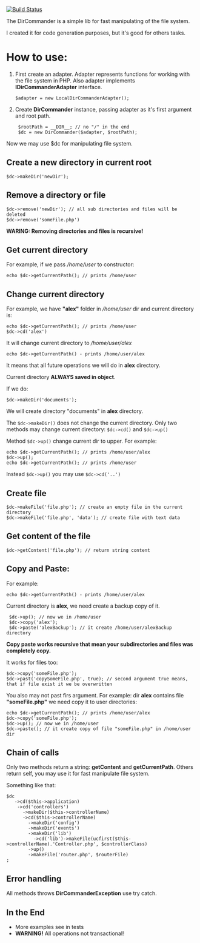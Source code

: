 [![Build Status](https://secure.travis-ci.org/AlexTiTanium/DirCommander.png)](http://travis-ci.org/AlexTiTanium/DirCommander)

The DirCommander is a simple lib for fast manipulating of the file system.

I created it for code generation purposes, but it's good for others tasks.

How to use:
================================

1.  First create an adapter. Adapter represents functions for working with the file system in PHP.
    Also adapter implements __IDirCommanderAdapter__ interface.

        $adapter = new LocalDirCommanderAdapter();

2. Create __DirCommander__ instance, passing adapter as it's first argument and root path.

        $rootPath = __DIR__; // no "/" in the end
        $dc = new DirCommander($adapter, $rootPath);

Now we may use $dc for manipulating file system.

Create a new directory in current root
---------------------------------------------------

    $dc->makeDir('newDir');

Remove a directory or file
-------------------------------------------------

    $dc->remove('newDir'); // all sub directories and files will be deleted
    $dc->remove('someFile.php')

__WARING: Removing directories and files is recursive!__

Get current directory
-------------------------------------------------

For example, if we pass */home/user* to constructor:

    echo $dc->getCurrentPath(); // prints /home/user

Change current directory
-----------------------------------------------

For example, we have __"alex"__ folder in */home/user* dir and current directory is:

    echo $dc->getCurrentPath(); // prints /home/user
    $dc->cd('alex')

It will change current directory to */home/user/alex*

    echo $dc->getCurrentPath() - prints /home/user/alex

It means that all future operations we will do in __alex__ directory.

Current directory __ALWAYS saved in object__.

If we do:

    $dc->makeDir('documents');

We will create directory "documents" in __alex__ directory.

The `$dc->makeDir()` does not change the current directory. Only two methods may change current directory: `$dc->cd()` and `$dc->up()`

Method `$dc->up()` change current dir to upper.
For example:

    echo $dc->getCurrentPath(); // prints /home/user/alex
    $dc->up();
    echo $dc->getCurrentPath(); // prints /home/user

Instead `$dc->up()` you may use `$dc->cd('..')`

Create file
----------------------------------------

    $dc->makeFile('file.php'); // create an empty file in the current directory
    $dc->makeFile('file.php', 'data'); // create file with text data

Get content of the file
---------------------------------------

    $dc->getContent('file.php'); // return string content

Copy and Paste:
---------------------------------------

For example:

    echo $dc->getCurrentPath() - prints /home/user/alex

   Current directory is __alex__, we need create a backup copy of it.

     $dc->up(); // now we in /home/user
     $dc->copy('alex');
     $dc->paste('alexBackup'); // it create /home/user/alexBackup directory

__Copy paste works recursive that mean your subdirectories and files was completely copy.__

It works for files too:

    $dc->copy('someFile.php');
    $dc->past('copySomeFile.php', true); // second argument true means, that if file exist it we be overwritten

You also may not past firs argument. For example:
dir __alex__ contains file __"someFile.php"__ we need copy it to user directories:

    echo $dc->getCurrentPath(); // prints /home/user/alex
    $dc->copy('someFile.php');
    $dc->up(); // now we in /home/user
    $dc->paste(); // it create copy of file "someFile.php" in /home/user dir

Chain of calls
---------------------------------

Only two methods return a string: __getContent__ and __getCurrentPath__.
Others return self, you may use it for fast manipulate file system.

Something like that:

    $dc
       ->cd($this->application)
        ->cd('controllers')
          ->makeDir($this->controllerName)
          ->cd($this->controllerName)
            ->makeDir('config')
            ->makeDir('events')
            ->makeDir('lib')
              ->cd('lib')->makeFile(ucfirst($this->controllerName).'Controller.php', $controllerClass)
            ->up()
            ->makeFile('router.php', $routerFile)
    ;

Error handling
----------------------------

All methods throws __DirCommanderException__ use try catch.

In the End
--------------------------

* More examples see in tests
* __WARNING!__ All operations not transactional!